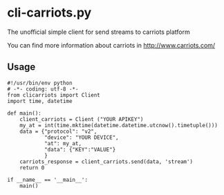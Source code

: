cli-carriots.py
===============

The unofficial simple client for send streams to carriots platform

You can find more information about carriots in http://www.carriots.com/

Usage
-----
	#!/usr/bin/env python
	# -*- coding: utf-8 -*-
	from clicarriots import Client
	import time, datetime

	def main():
	    client_carriots = Client ("YOUR APIKEY")
	    my_at = int(time.mktime(datetime.datetime.utcnow().timetuple()))
	    data = {"protocol": "v2",
	            "device": "YOUR DEVICE",
	            "at": my_at,
	            "data": {"KEY":"VALUE"}
	            }
	    carriots_response = client_carriots.send(data, 'stream')
	    return 0
	
	if __name__ == '__main__':
	    main()